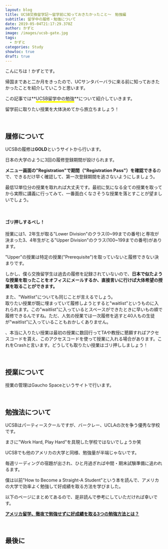 ```yaml
---
layout: blog
title: UCSB交換留学記～留学前に知っておきたかったこと～　勉強編
subtitle: 留学中の履修・勉強について
date: 2019-05-04T21:17:29.378Z
author: かずと
image: /images/ucsb-gate.jpg
tags:
  - かずと
categories: Study
showtoc: true
draft: true
---
```

こんにちは！かずとです。

帰国まであと二か月をきったので、UCサンタバーバラに来る前に知っておきたかったことを紹介していこうと思います。

この記事では**<span style="border-bottom: solid 5px yellow;">UCSB留学中の勉強</span>**について紹介していきます。 

留学前に取りたい授業を大体決めてから旅立ちましょう！

<br />

## 履修について

UCSBの履修は**GOLD**というサイトから行います。  

日本の大学のように3回の履修登録期間が設けられます。  

**メニュー画面の"Registration"で期間（"Registration Pass"）を確認できる**ので、できるだけ早く確認して、第一次登録期間を逃さないようにしましょう。

最低12単位分の授業を取れれば大丈夫です。最初に気になる全ての授業を取ってから実際に講義に行ってみて、一番面白くなさそうな授業を落とすことが望ましいでしょう。    

<br />


#### ゴリ押しするべし！
授業には1、2年生が取る"Lower Division"のクラス(0~99までの番号)と専攻が決まった3、4年生がとる"Upper Division"のクラス(100~199までの番号)があります。
  
"Upper"の授業は特定の授業("Prerequisite")を取っていないと履修できない決まりです。  

しかし、僕ら交換留学生は過去の履修を記録されていないので、**日本で似たような授業を取ったことをオフィスにメールするか、直接言いに行けば大体希望の授業を取ることができます。**

また、"Waitlist"についても同じことが言えるでしょう。  
取りたい授業が既に埋まっていて履修しようとすると"waitlist"というものに入れられます。この"waitlist"に入っているとスペースができたときに早いもの順で履修できるんですね。ただ、人気の授業では一次履修を逃すと40人もの生徒が"waitlist"に入っていることもおかしくありません。  

、本当に入りたい授業は最初の授業に数回行ってTAや教授に懇願すればアクセスコードを貰え、このアクセスコードを使って授業に入れる場合があります。これをCrashと言います。どうしても取りたい授業はゴリ押ししましょう！

<br />

## 授業について

授業の管理はGaucho Spaceというサイトで行います。

<br />

## 勉強法について

UCSBはパーティースクールですが、バークレー、UCLAの次を争う優秀な学校です。

まさに"Work Hard, Play Hard"を具現した学校ではないでしょうか笑

UCSBでも他のアメリカの大学と同様、勉強量が半端じゃないです。

毎週リーディングの宿題が出され、ひと月過ぎれば中間・期末試験準備に追われるます。

僕は以前"How to Become a Straight-A Student"という本を読んで、アメリカの大学で効率よく勉強して好成績を取る方法を学びました。

以下のページにまとめてあるので、是非読んで参考にしていただければ幸いです。  

<a href = https://ucsb.tokyo/2019/04/25/2019-04-25-%E3%82%A2%E3%83%A1%E3%83%AA%E3%82%AB%E7%95%99%E5%AD%A6%E5%BE%B9%E5%A4%9C%E3%81%A7%E5%8B%89%E5%BC%B7%E3%81%9B%E3%81%9A%E3%81%AB%E5%A5%BD%E6%88%90%E7%B8%BE%E3%82%92%E5%8F%96%E3%82%8B3%E3%81%A4%E3%81%AE%E5%8B%89%E5%BC%B7%E6%96%B9%E6%B3%95%E3%81%A8%E3%81%AF/>**アメリカ留学、徹夜で勉強せずに好成績を取る3つの勉強方法とは？**</a>

<br />

## 最後に
